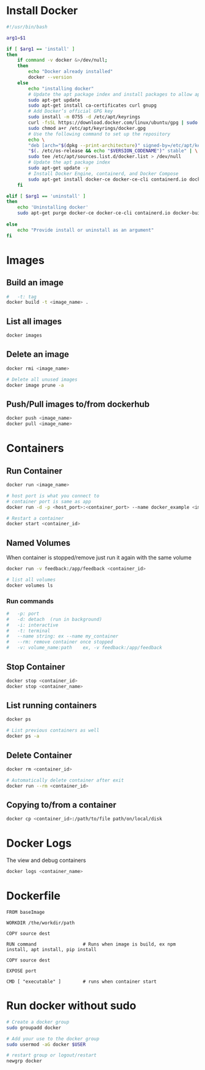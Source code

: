 # Install Docker
```bash
#!/usr/bin/bash

arg1=$1

if [ $arg1 == 'install' ]
then
    if command -v docker &>/dev/null;
    then
        echo "Docker already installed"
        docker --version
    else
        echo "installing docker"
        # Update the apt package index and install packages to allow apt to use a repository over HTTPS
        sudo apt-get update
        sudo apt-get install ca-certificates curl gnupg
        # Add Docker’s official GPG key
        sudo install -m 0755 -d /etc/apt/keyrings
        curl -fsSL https://download.docker.com/linux/ubuntu/gpg | sudo gpg --dearmor -o /etc/apt/keyrings/docker.gpg
        sudo chmod a+r /etc/apt/keyrings/docker.gpg
        # Use the following command to set up the repository
        echo \
        "deb [arch="$(dpkg --print-architecture)" signed-by=/etc/apt/keyrings/docker.gpg] https://download.docker.com/linux/ubuntu \
        "$(. /etc/os-release && echo "$VERSION_CODENAME")" stable" | \
        sudo tee /etc/apt/sources.list.d/docker.list > /dev/null
        # Update the apt package index
        sudo apt-get update -y
        # Install Docker Engine, containerd, and Docker Compose
        sudo apt-get install docker-ce docker-ce-cli containerd.io docker-buildx-plugin docker-compose-plugin
    fi

elif [ $arg1 == 'uninstall' ]
then
    echo 'Uninstalling docker'
    sudo apt-get purge docker-ce docker-ce-cli containerd.io docker-buildx-plugin docker-compose-plugin docker-ce-rootless-extras
    
else
    echo "Provide install or uninstall as an argument"
fi
```

# Images

## Build an image
```bash
#   -t: tag
docker build -t <image_name> .
```
## List all images
```bash
docker images
```

## Delete an image
```bash
docker rmi <image_name>

# Delete all unused images
docker image prune -a
```

## Push/Pull images to/from dockerhub
```bash
docker push <image_name>
docker pull <image_name>
```

# Containers

## Run Container
```bash
docker run <image_name>

# host port is what you connect to
# container port is same as app
docker run -d -p <host_port>:<container_port> --name docker_example <image_name>

# Restart a container 
docker start <container_id>
```

## Named Volumes
When container is stopped/remove just run it again with the same volume
```bash
docker run -v feedback:/app/feedback <container_id>

# list all volumes
docker volumes ls
```

### Run commands
```bash
#   -p: port
#   -d: detach  (run in background)
#   -i: interactive
#   -t: terminal
#   --name string: ex --name my_container
#   --rm: remove container once stopped
#   -v: volume_name:path    ex, -v feedback:/app/feedback
```

## Stop Container
```bash
docker stop <container_id>
docker stop <container_name>
```

## List running containers
```bash
docker ps

# List previous containers as well
docker ps -a
```

## Delete Container
```bash
docker rm <container_id>

# Automatically delete container after exit
docker run --rm <container_id>
```

## Copying to/from a container
```bash
docker cp <container_id>:/path/to/file path/on/local/disk
```

# Docker Logs
The view and debug containers
```bash
docker logs <container_name>
```

# Dockerfile

```docker
FROM baseImage

WORKDIR /the/workdir/path

COPY source dest

RUN command                 # Runs when image is build, ex npm install, apt install, pip install

COPY source dest

EXPOSE port

CMD [ "executable" ]        # runs when container start
```

# Run docker without sudo

```bash
# Create a docker group
sudo groupadd docker 

# Add your use to the docker group
sudo usermod -aG docker $USER

# restart group or logout/restart
newgrp docker
```